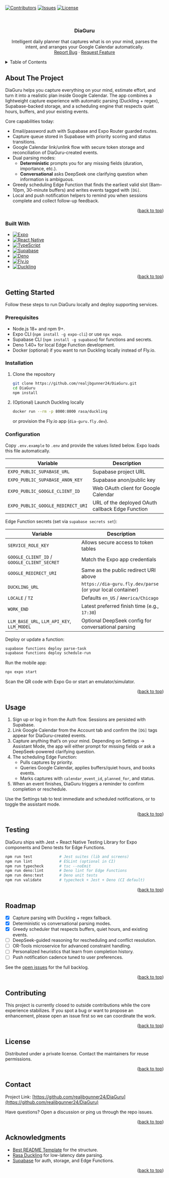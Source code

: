 <!-- Improved compatibility of back to top link: See: https://github.com/othneildrew/Best-README-Template/pull/73 -->
<a id="readme-top"></a>

[![Contributors][contributors-shield]][contributors-url]
[![Issues][issues-shield]][issues-url]
[![License][license-shield]][license-url]

<!-- PROJECT LOGO -->
<br />
<div align="center">
  <h3 align="center">DiaGuru</h3>

  <p align="center">
    Intelligent daily planner that captures what is on your mind, parses the intent, and arranges your Google Calendar automatically.
    <br />
    <a href="https://github.com/realjbgunner24/DiaGuru/issues/new?labels=bug&template=bug-report---.md">Report Bug</a>
    &middot;
    <a href="https://github.com/realjbgunner24/DiaGuru/issues/new?labels=enhancement&template=feature-request---.md">Request Feature</a>
  </p>
</div>

<details>
  <summary>Table of Contents</summary>
  <ol>
    <li>
      <a href="#about-the-project">About The Project</a>
      <ul>
        <li><a href="#built-with">Built With</a></li>
      </ul>
    </li>
    <li>
      <a href="#getting-started">Getting Started</a>
      <ul>
        <li><a href="#prerequisites">Prerequisites</a></li>
        <li><a href="#installation">Installation</a></li>
        <li><a href="#configuration">Configuration</a></li>
      </ul>
    </li>
    <li><a href="#usage">Usage</a></li>
    <li><a href="#testing">Testing</a></li>
    <li><a href="#roadmap">Roadmap</a></li>
    <li><a href="#contributing">Contributing</a></li>
    <li><a href="#license">License</a></li>
    <li><a href="#contact">Contact</a></li>
    <li><a href="#acknowledgments">Acknowledgments</a></li>
  </ol>
</details>

## About The Project

DiaGuru helps you capture everything on your mind, estimate effort, and turn it into a realistic plan inside Google Calendar. The app combines a lightweight capture experience with automatic parsing (Duckling + regex), Supabase-backed storage, and a scheduling engine that respects quiet hours, buffers, and your existing events.

Core capabilities today:

- Email/password auth with Supabase and Expo Router guarded routes.
- Capture queue stored in Supabase with priority scoring and status transitions.
- Google Calendar link/unlink flow with secure token storage and reconciliation of DiaGuru-created events.
- Dual parsing modes:
  - **Deterministic** prompts you for any missing fields (duration, importance, etc.).
  - **Conversational** asks DeepSeek one clarifying question when information is ambiguous.
- Greedy scheduling Edge Function that finds the earliest valid slot (8am–10pm, 30-minute buffers) and writes events tagged with `[DG]`.
- Local and push notification helpers to remind you when sessions complete and collect follow-up feedback.

<p align="right">(<a href="#readme-top">back to top</a>)</p>

### Built With

* [![Expo][expo-shield]][expo-url]
* [![React Native][react-native-shield]][react-native-url]
* [![TypeScript][typescript-shield]][typescript-url]
* [![Supabase][supabase-shield]][supabase-url]
* [![Deno][deno-shield]][deno-url]
* [![Fly.io][fly-shield]][fly-url]
* [![Duckling][duckling-shield]][duckling-url]

<p align="right">(<a href="#readme-top">back to top</a>)</p>

## Getting Started

Follow these steps to run DiaGuru locally and deploy supporting services.

### Prerequisites

- Node.js 18+ and npm 9+.
- Expo CLI (`npm install -g expo-cli`) or use `npx expo`.
- Supabase CLI (`npm install -g supabase`) for functions and secrets.
- Deno 1.40+ for local Edge Function development.
- Docker (optional) if you want to run Duckling locally instead of Fly.io.

### Installation

1. Clone the repository
   ```bash
   git clone https://github.com/realjbgunner24/DiaGuru.git
   cd DiaGuru
   npm install
   ```
2. (Optional) Launch Duckling locally  
   ```bash
   docker run --rm -p 8000:8000 rasa/duckling
   ```
   or provision the Fly.io app (`dia-guru.fly.dev`).

### Configuration

Copy `.env.example` to `.env` and provide the values listed below. Expo loads this file automatically.

| Variable | Description |
| --- | --- |
| `EXPO_PUBLIC_SUPABASE_URL` | Supabase project URL |
| `EXPO_PUBLIC_SUPABASE_ANON_KEY` | Supabase anon/public key |
| `EXPO_PUBLIC_GOOGLE_CLIENT_ID` | Web OAuth client for Google Calendar |
| `EXPO_PUBLIC_GOOGLE_REDIRECT_URI` | URL of the deployed OAuth callback Edge Function |

Edge Function secrets (set via `supabase secrets set`):

| Variable | Description |
| --- | --- |
| `SERVICE_ROLE_KEY` | Allows secure access to token tables |
| `GOOGLE_CLIENT_ID` / `GOOGLE_CLIENT_SECRET` | Match the Expo app credentials |
| `GOOGLE_REDIRECT_URI` | Same as the public redirect URI above |
| `DUCKLING_URL` | `https://dia-guru.fly.dev/parse` (or your local container) |
| `LOCALE` / `TZ` | Defaults `en_US` / `America/Chicago` |
| `WORK_END` | Latest preferred finish time (e.g., `17:30`) |
| `LLM_BASE_URL`, `LLM_API_KEY`, `LLM_MODEL` | Optional DeepSeek config for conversational parsing |

Deploy or update a function:
```bash
supabase functions deploy parse-task
supabase functions deploy schedule-run
```

Run the mobile app:
```bash
npx expo start
```
Scan the QR code with Expo Go or start an emulator/simulator.

<p align="right">(<a href="#readme-top">back to top</a>)</p>

## Usage

1. Sign up or log in from the Auth flow. Sessions are persisted with Supabase.
2. Link Google Calendar from the Account tab and confirm the `[DG]` tags appear for DiaGuru-created events.
3. Capture anything that’s on your mind. Depending on Settings → Assistant Mode, the app will either prompt for missing fields or ask a DeepSeek-powered clarifying question.
4. The scheduling Edge Function:
   - Pulls captures by priority.
   - Queries Google Calendar, applies buffers/quiet hours, and books events.
   - Marks captures with `calendar_event_id`, `planned_for`, and status.
5. When an event finishes, DiaGuru triggers a reminder to confirm completion or reschedule.

Use the Settings tab to test immediate and scheduled notifications, or to toggle the assistant mode.

<p align="right">(<a href="#readme-top">back to top</a>)</p>

## Testing

DiaGuru ships with Jest + React Native Testing Library for Expo components and Deno tests for Edge Functions.

```bash
npm run test            # Jest suites (lib and screens)
npm run lint            # ESLint (optional in CI)
npm run typecheck       # tsc --noEmit
npm run deno:lint       # Deno lint for Edge Functions
npm run deno:test       # Deno unit tests
npm run validate        # typecheck + Jest + Deno (CI default)
```

<p align="right">(<a href="#readme-top">back to top</a>)</p>

## Roadmap

- [x] Capture parsing with Duckling + regex fallback.
- [x] Deterministic vs conversational parsing modes.
- [x] Greedy scheduler that respects buffers, quiet hours, and existing events.
- [ ] DeepSeek-guided reasoning for rescheduling and conflict resolution.
- [ ] OR-Tools microservice for advanced constraint handling.
- [ ] Personalized heuristics that learn from completion history.
- [ ] Push notification cadence tuned to user preferences.

See the [open issues](https://github.com/realjbgunner24/DiaGuru/issues) for the full backlog.

<p align="right">(<a href="#readme-top">back to top</a>)</p>

## Contributing

This project is currently closed to outside contributions while the core experience stabilizes. If you spot a bug or want to propose an enhancement, please open an issue first so we can coordinate the work.

<p align="right">(<a href="#readme-top">back to top</a>)</p>

## License

Distributed under a private license. Contact the maintainers for reuse permissions.

<p align="right">(<a href="#readme-top">back to top</a>)</p>

## Contact

Project Link: [https://github.com/realjbgunner24/DiaGuru](https://github.com/realjbgunner24/DiaGuru)

Have questions? Open a discussion or ping us through the repo issues.

<p align="right">(<a href="#readme-top">back to top</a>)</p>

## Acknowledgments

* [Best README Template](https://github.com/othneildrew/Best-README-Template) for the structure.
* [Rasa Duckling](https://github.com/facebook/duckling) for low-latency date parsing.
* [Supabase](https://supabase.com) for auth, storage, and Edge Functions.

<p align="right">(<a href="#readme-top">back to top</a>)</p>

<!-- MARKDOWN LINKS & IMAGES -->
[contributors-shield]: https://img.shields.io/github/contributors/realjbgunner24/DiaGuru.svg?style=for-the-badge
[contributors-url]: https://github.com/realjbgunner24/DiaGuru/graphs/contributors
[issues-shield]: https://img.shields.io/github/issues/realjbgunner24/DiaGuru.svg?style=for-the-badge
[issues-url]: https://github.com/realjbgunner24/DiaGuru/issues
[license-shield]: https://img.shields.io/badge/license-Private-lightgrey?style=for-the-badge
[license-url]: https://github.com/realjbgunner24/DiaGuru
[expo-shield]: https://img.shields.io/badge/Expo-1B1F23?style=for-the-badge&logo=expo&logoColor=fff
[expo-url]: https://expo.dev
[react-native-shield]: https://img.shields.io/badge/React%20Native-20232A?style=for-the-badge&logo=react&logoColor=61DAFB
[react-native-url]: https://reactnative.dev
[typescript-shield]: https://img.shields.io/badge/TypeScript-3178C6?style=for-the-badge&logo=typescript&logoColor=white
[typescript-url]: https://www.typescriptlang.org/
[supabase-shield]: https://img.shields.io/badge/Supabase-3ECF8E?style=for-the-badge&logo=supabase&logoColor=black
[supabase-url]: https://supabase.com
[deno-shield]: https://img.shields.io/badge/Deno-000000?style=for-the-badge&logo=deno&logoColor=white
[deno-url]: https://deno.land
[fly-shield]: https://img.shields.io/badge/Fly.io-100F1F?style=for-the-badge&logo=flydotio&logoColor=white
[fly-url]: https://fly.io
[duckling-shield]: https://img.shields.io/badge/Duckling-FFD166?style=for-the-badge&logo=duckduckgo&logoColor=000
[duckling-url]: https://github.com/facebook/duckling
